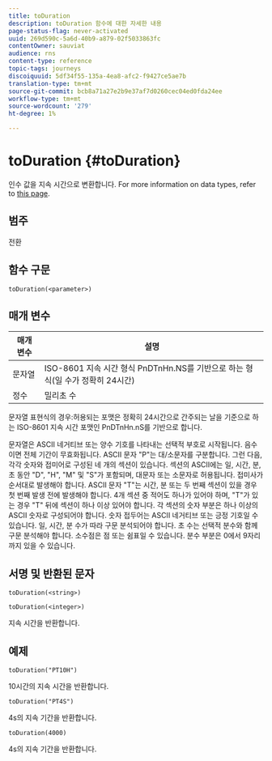 ```yaml
---
title: toDuration
description: toDuration 함수에 대한 자세한 내용
page-status-flag: never-activated
uuid: 269d590c-5a6d-40b9-a879-02f5033863fc
contentOwner: sauviat
audience: rns
content-type: reference
topic-tags: journeys
discoiquuid: 5df34f55-135a-4ea8-afc2-f9427ce5ae7b
translation-type: tm+mt
source-git-commit: bcb8a71a27e2b9e37af7d0260cec04ed0fda24ee
workflow-type: tm+mt
source-wordcount: '279'
ht-degree: 1%

---
```



# toDuration {#toDuration}

인수 값을 지속 시간으로 변환합니다. For more information on data types, refer to [this page](../expression/data-types.md).

## 범주

전환

## 함수 구문

`toDuration(<parameter>)`

## 매개 변수

| 매개 변수 | 설명 |
|--- |--- |
| 문자열 | ISO-8601 지속 시간 형식 PnDTnHn.NS를 기반으로 하는 형식(일 수가 정확히 24시간) |
| 정수 | 밀리초 수 |

문자열 표현식의 경우:허용되는 포맷은 정확히 24시간으로 간주되는 날을 기준으로 하는 ISO-8601 지속 시간 포맷인 PnDTnHn.nS를 기반으로 합니다.

문자열은 ASCII 네거티브 또는 양수 기호를 나타내는 선택적 부호로 시작됩니다. 음수이면 전체 기간이 무효화됩니다. ASCII 문자 &quot;P&quot;는 대/소문자를 구분합니다. 그런 다음, 각각 숫자와 접미어로 구성된 네 개의 섹션이 있습니다. 섹션의 ASCII에는 일, 시간, 분, 초 동안 &quot;D&quot;, &quot;H&quot;, &quot;M&quot; 및 &quot;S&quot;가 포함되며, 대문자 또는 소문자로 허용됩니다. 접미사가 순서대로 발생해야 합니다. ASCII 문자 &quot;T&quot;는 시간, 분 또는 두 번째 섹션이 있을 경우 첫 번째 발생 전에 발생해야 합니다. 4개 섹션 중 적어도 하나가 있어야 하며, &quot;T&quot;가 있는 경우 &quot;T&quot; 뒤에 섹션이 하나 이상 있어야 합니다. 각 섹션의 숫자 부분은 하나 이상의 ASCII 숫자로 구성되어야 합니다. 숫자 접두어는 ASCII 네거티브 또는 긍정 기호일 수 있습니다. 일, 시간, 분 수가 따라 구문 분석되어야 합니다. 초 수는 선택적 분수와 함께 구문 분석해야 합니다. 소수점은 점 또는 쉼표일 수 있습니다. 분수 부분은 0에서 9자리까지 있을 수 있습니다.

## 서명 및 반환된 문자

`toDuration(<string>)`

`toDuration(<integer>)`

지속 시간을 반환합니다.

## 예제

`toDuration("PT10H")`

10시간의 지속 시간을 반환합니다.

`toDuration("PT4S")`

4s의 지속 기간을 반환합니다.

`toDuration(4000)`

4s의 지속 기간을 반환합니다.

